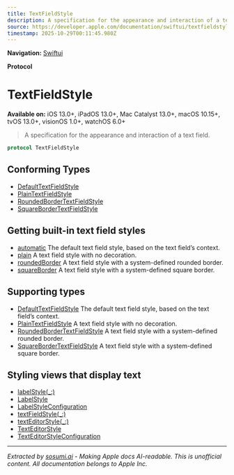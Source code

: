 ```yaml
---
title: TextFieldStyle
description: A specification for the appearance and interaction of a text field.
source: https://developer.apple.com/documentation/swiftui/textfieldstyle
timestamp: 2025-10-29T00:11:45.980Z
---
```


**Navigation:** [Swiftui](/documentation/swiftui)

**Protocol**

# TextFieldStyle

**Available on:** iOS 13.0+, iPadOS 13.0+, Mac Catalyst 13.0+, macOS 10.15+, tvOS 13.0+, visionOS 1.0+, watchOS 6.0+

> A specification for the appearance and interaction of a text field.

```swift
protocol TextFieldStyle
```

## Conforming Types

- [DefaultTextFieldStyle](/documentation/swiftui/defaulttextfieldstyle)
- [PlainTextFieldStyle](/documentation/swiftui/plaintextfieldstyle)
- [RoundedBorderTextFieldStyle](/documentation/swiftui/roundedbordertextfieldstyle)
- [SquareBorderTextFieldStyle](/documentation/swiftui/squarebordertextfieldstyle)

## Getting built-in text field styles

- [automatic](/documentation/swiftui/textfieldstyle/automatic) The default text field style, based on the text field’s context.
- [plain](/documentation/swiftui/textfieldstyle/plain) A text field style with no decoration.
- [roundedBorder](/documentation/swiftui/textfieldstyle/roundedborder) A text field style with a system-defined rounded border.
- [squareBorder](/documentation/swiftui/textfieldstyle/squareborder) A text field style with a system-defined square border.

## Supporting types

- [DefaultTextFieldStyle](/documentation/swiftui/defaulttextfieldstyle) The default text field style, based on the text field’s context.
- [PlainTextFieldStyle](/documentation/swiftui/plaintextfieldstyle) A text field style with no decoration.
- [RoundedBorderTextFieldStyle](/documentation/swiftui/roundedbordertextfieldstyle) A text field style with a system-defined rounded border.
- [SquareBorderTextFieldStyle](/documentation/swiftui/squarebordertextfieldstyle) A text field style with a system-defined square border.

## Styling views that display text

- [labelStyle(_:)](/documentation/swiftui/view/labelstyle(_:))
- [LabelStyle](/documentation/swiftui/labelstyle)
- [LabelStyleConfiguration](/documentation/swiftui/labelstyleconfiguration)
- [textFieldStyle(_:)](/documentation/swiftui/view/textfieldstyle(_:))
- [textEditorStyle(_:)](/documentation/swiftui/view/texteditorstyle(_:))
- [TextEditorStyle](/documentation/swiftui/texteditorstyle)
- [TextEditorStyleConfiguration](/documentation/swiftui/texteditorstyleconfiguration)

---

*Extracted by [sosumi.ai](https://sosumi.ai) - Making Apple docs AI-readable.*
*This is unofficial content. All documentation belongs to Apple Inc.*
